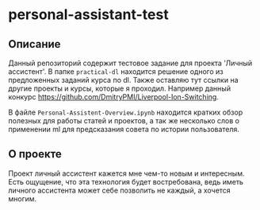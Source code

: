# personal-assistant-test

## Описание

Данный репозиторий содержит тестовое задание для проекта 'Личный ассистент'.
В папке `practical-dl` находится решение одного из предложенных заданий курса по dl. 
Также оставляю тут ссылки на другие проекты и курсы, которые я проходил. Например данный конкурс https://github.com/DmitryPMI/Liverpool-Ion-Switching.

В файле `Personal-Assistent-Overview.ipynb` находится кратких обзор полезных для работы статей и проектов, а так же несколько слов о применении ml для предсказания совета по истории пользователя.

## О проекте

Проект личный ассистент кажется мне чем-то новым и интересным. Есть ощущение, что эта технология будет востребована, ведь иметь личного ассистента может себе позволить не каждый, а хочется многим.
